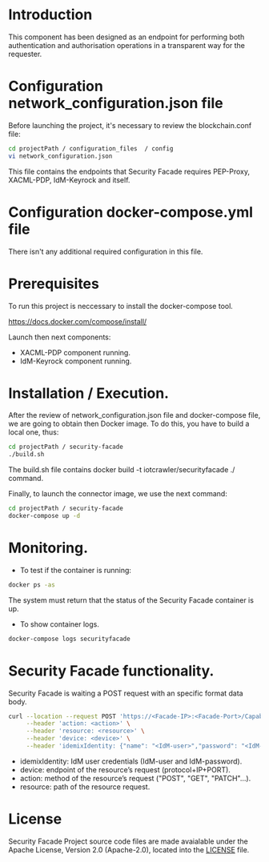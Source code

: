 # Introduction

This component has been designed as an endpoint for performing both authentication and authorisation operations in a transparent way for the requester.

# Configuration network_configuration.json file

Before launching the project, it's necessary to review the blockchain.conf file:

```sh
cd projectPath / configuration_files  / config
vi network_configuration.json
```

This file contains the endpoints that Security Facade requires PEP-Proxy, XACML-PDP, IdM-Keyrock and itself.

# Configuration docker-compose.yml file

There isn't any additional required configuration in this file.

# Prerequisites

To run this project is neccessary to install the docker-compose tool.

https://docs.docker.com/compose/install/

Launch then next components:

- XACML-PDP component running. 
- IdM-Keyrock component running. 

# Installation / Execution.

After the review of network_configuration.json file and docker-compose file, we are going to obtain then Docker image. To do this, you have to build a local one, thus:

```sh
cd projectPath / security-facade
./build.sh
```

The build.sh file contains docker build -t iotcrawler/securityfacade ./ command.

Finally, to launch the connector image, we use the next command:

```sh
cd projectPath / security-facade
docker-compose up -d
```

# Monitoring.

- To test if the container is running:

```sh
docker ps -as
```

The system must return that the status of the Security Facade container is up.

- To show container logs.

```sh
docker-compose logs securityfacade
```

# Security Facade functionality.

Security Facade is waiting a POST request with an specific format data body.

```sh
curl --location --request POST 'https://<Facade-IP>:<Facade-Port>/CapabilityManagerServlet/IdemixTokenIdentity' \
	 --header 'action: <action>' \
	 --header 'resource: <resource>' \
	 --header 'device: <device>' \
	 --header 'idemixIdentity: {"name": "<IdM-user>","password": "<IdM-password>"}'
```

- idemixIdentity: IdM user credentials (IdM-user and IdM-password).
- device: endpoint of the resource’s request (protocol+IP+PORT).
- action: method of the resource’s request ("POST", "GET", "PATCH"...).
- resource: path of the resource request.

# License

Security Facade Project source code files are made avaialable under the Apache License, Version 2.0 (Apache-2.0), located into the [LICENSE](LICENSE) file.